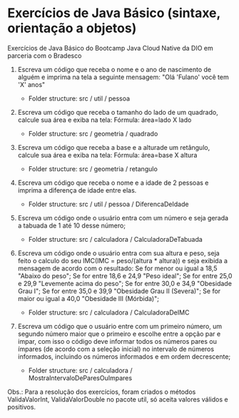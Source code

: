 # Exercícios de Java Básico (sintaxe, orientação a objetos)

Exercícios de Java Básico do Bootcamp Java Cloud Native da DIO em parceria com o Bradesco

1. Escreva um código que receba o nome e o ano de nascimento de alguém e imprima na tela a seguinte mensagem: "Olá 'Fulano' você tem 'X' anos"
    - Folder structure: src / util / pessoa

2. Escreva um código que receba o tamanho do lado de um quadrado, calcule sua área e exiba na tela: Fórmula: área=lado X lado
   - Folder structure: src / geometria / quadrado

3. Escreva um código que receba a base e a alturade um retângulo, calcule sua área e exiba na tela: Fórmula: área=base X altura
   - Folder structure: src / geometria / retangulo

4. Escreva um código que receba o nome e a idade de 2 pessoas e imprima a diferença de idade entre elas.
   - Folder structure: src / util / pessoa / DiferencaDeIdade

5. Escreva um código onde o usuário entra com um número e seja gerada a tabuada de 1 até 10 desse número;
   - Folder structure: src / calculadora / CalculadoraDeTabuada

6. Escreva um código onde o usuário entra com sua altura e peso, seja feito o calculo do seu IMC(IMC = peso/(altura * altura)) e seja exibida a mensagem de acordo com o resultado:
   Se for menor ou igual a 18,5 "Abaixo do peso";
   Se for entre 18,6 e 24,9 "Peso ideal";
   Se for entre 25,0 e 29,9 "Levemente acima do peso";
   Se for entre 30,0 e 34,9 "Obesidade Grau I";
   Se for entre 35,0 e 39,9 "Obesidade Grau II (Severa)";
   Se for maior ou igual a 40,0 "Obesidade III (Mórbida)";
   - Folder structure: src / calculadora / CalculadoraDeIMC

7. Escreva um código que o usuário entre com um primeiro número, um segundo número maior que o primeiro e escolhe entre a opção par e impar, com isso o código deve informar todos os números pares ou ímpares (de acordo com a seleção inicial) no intervalo de números informados, incluindo os números informados e em ordem decrescente;
   - Folder structure: src / calculadora / MostraIntervaloDeParesOuImpares

Obs.: Para a resolução dos exercícios, foram criados o métodos ValidaValorInt, ValidaValorDouble no pacote util, só aceita valores válidos e positivos.
